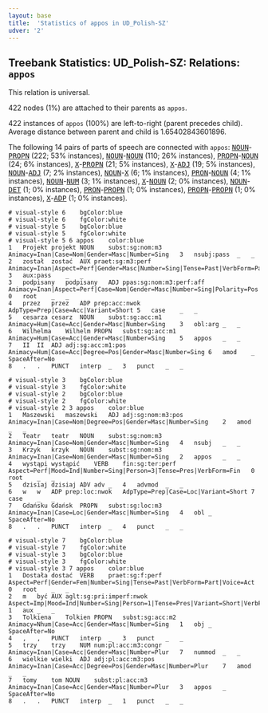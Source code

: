 ```yaml
---
layout: base
title:  'Statistics of appos in UD_Polish-SZ'
udver: '2'
---
```


## Treebank Statistics: UD_Polish-SZ: Relations: `appos`

This relation is universal.

422 nodes (1%) are attached to their parents as `appos`.

422 instances of `appos` (100%) are left-to-right (parent precedes child).
Average distance between parent and child is 1.65402843601896.

The following 14 pairs of parts of speech are connected with `appos`: <tt><a href="pl_sz-pos-NOUN.html">NOUN</a></tt>-<tt><a href="pl_sz-pos-PROPN.html">PROPN</a></tt> (222; 53% instances), <tt><a href="pl_sz-pos-NOUN.html">NOUN</a></tt>-<tt><a href="pl_sz-pos-NOUN.html">NOUN</a></tt> (110; 26% instances), <tt><a href="pl_sz-pos-PROPN.html">PROPN</a></tt>-<tt><a href="pl_sz-pos-NOUN.html">NOUN</a></tt> (24; 6% instances), <tt><a href="pl_sz-pos-X.html">X</a></tt>-<tt><a href="pl_sz-pos-PROPN.html">PROPN</a></tt> (21; 5% instances), <tt><a href="pl_sz-pos-X.html">X</a></tt>-<tt><a href="pl_sz-pos-ADJ.html">ADJ</a></tt> (19; 5% instances), <tt><a href="pl_sz-pos-NOUN.html">NOUN</a></tt>-<tt><a href="pl_sz-pos-ADJ.html">ADJ</a></tt> (7; 2% instances), <tt><a href="pl_sz-pos-NOUN.html">NOUN</a></tt>-<tt><a href="pl_sz-pos-X.html">X</a></tt> (6; 1% instances), <tt><a href="pl_sz-pos-PRON.html">PRON</a></tt>-<tt><a href="pl_sz-pos-NOUN.html">NOUN</a></tt> (4; 1% instances), <tt><a href="pl_sz-pos-NOUN.html">NOUN</a></tt>-<tt><a href="pl_sz-pos-NUM.html">NUM</a></tt> (3; 1% instances), <tt><a href="pl_sz-pos-X.html">X</a></tt>-<tt><a href="pl_sz-pos-NOUN.html">NOUN</a></tt> (2; 0% instances), <tt><a href="pl_sz-pos-NOUN.html">NOUN</a></tt>-<tt><a href="pl_sz-pos-DET.html">DET</a></tt> (1; 0% instances), <tt><a href="pl_sz-pos-PRON.html">PRON</a></tt>-<tt><a href="pl_sz-pos-PROPN.html">PROPN</a></tt> (1; 0% instances), <tt><a href="pl_sz-pos-PROPN.html">PROPN</a></tt>-<tt><a href="pl_sz-pos-PROPN.html">PROPN</a></tt> (1; 0% instances), <tt><a href="pl_sz-pos-X.html">X</a></tt>-<tt><a href="pl_sz-pos-ADP.html">ADP</a></tt> (1; 0% instances).


~~~ conllu
# visual-style 6	bgColor:blue
# visual-style 6	fgColor:white
# visual-style 5	bgColor:blue
# visual-style 5	fgColor:white
# visual-style 5 6 appos	color:blue
1	Projekt	projekt	NOUN	subst:sg:nom:m3	Animacy=Inan|Case=Nom|Gender=Masc|Number=Sing	3	nsubj:pass	_	_
2	został	zostać	AUX	praet:sg:m3:perf	Animacy=Inan|Aspect=Perf|Gender=Masc|Number=Sing|Tense=Past|VerbForm=Part|Voice=Act	3	aux:pass	_	_
3	podpisany	podpisany	ADJ	ppas:sg:nom:m3:perf:aff	Animacy=Inan|Aspect=Perf|Case=Nom|Gender=Masc|Number=Sing|Polarity=Pos|VerbForm=Part|Voice=Pass	0	root	_	_
4	przez	przez	ADP	prep:acc:nwok	AdpType=Prep|Case=Acc|Variant=Short	5	case	_	_
5	cesarza	cesarz	NOUN	subst:sg:acc:m1	Animacy=Hum|Case=Acc|Gender=Masc|Number=Sing	3	obl:arg	_	_
6	Wilhelma	Wilhelm	PROPN	subst:sg:acc:m1	Animacy=Hum|Case=Acc|Gender=Masc|Number=Sing	5	appos	_	_
7	II	II	ADJ	adj:sg:acc:m1:pos	Animacy=Hum|Case=Acc|Degree=Pos|Gender=Masc|Number=Sing	6	amod	_	SpaceAfter=No
8	.	.	PUNCT	interp	_	3	punct	_	_

~~~


~~~ conllu
# visual-style 3	bgColor:blue
# visual-style 3	fgColor:white
# visual-style 2	bgColor:blue
# visual-style 2	fgColor:white
# visual-style 2 3 appos	color:blue
1	Maszewski	maszewski	ADJ	adj:sg:nom:m3:pos	Animacy=Inan|Case=Nom|Degree=Pos|Gender=Masc|Number=Sing	2	amod	_	_
2	Teatr	teatr	NOUN	subst:sg:nom:m3	Animacy=Inan|Case=Nom|Gender=Masc|Number=Sing	4	nsubj	_	_
3	Krzyk	krzyk	NOUN	subst:sg:nom:m3	Animacy=Inan|Case=Nom|Gender=Masc|Number=Sing	2	appos	_	_
4	wystąpi	wystąpić	VERB	fin:sg:ter:perf	Aspect=Perf|Mood=Ind|Number=Sing|Person=3|Tense=Pres|VerbForm=Fin	0	root	_	_
5	dzisiaj	dzisiaj	ADV	adv	_	4	advmod	_	_
6	w	w	ADP	prep:loc:nwok	AdpType=Prep|Case=Loc|Variant=Short	7	case	_	_
7	Gdańsku	Gdańsk	PROPN	subst:sg:loc:m3	Animacy=Inan|Case=Loc|Gender=Masc|Number=Sing	4	obl	_	SpaceAfter=No
8	.	.	PUNCT	interp	_	4	punct	_	_

~~~


~~~ conllu
# visual-style 7	bgColor:blue
# visual-style 7	fgColor:white
# visual-style 3	bgColor:blue
# visual-style 3	fgColor:white
# visual-style 3 7 appos	color:blue
1	Dostała	dostać	VERB	praet:sg:f:perf	Aspect=Perf|Gender=Fem|Number=Sing|Tense=Past|VerbForm=Part|Voice=Act	0	root	_	_
2	m	być	AUX	aglt:sg:pri:imperf:nwok	Aspect=Imp|Mood=Ind|Number=Sing|Person=1|Tense=Pres|Variant=Short|VerbForm=Fin	1	aux	_	_
3	Tolkiena	Tolkien	PROPN	subst:sg:acc:m2	Animacy=Nhum|Case=Acc|Gender=Masc|Number=Sing	1	obj	_	SpaceAfter=No
4	,	,	PUNCT	interp	_	3	punct	_	_
5	trzy	trzy	NUM	num:pl:acc:m3:congr	Animacy=Inan|Case=Acc|Gender=Masc|Number=Plur	7	nummod	_	_
6	wielkie	wielki	ADJ	adj:pl:acc:m3:pos	Animacy=Inan|Case=Acc|Degree=Pos|Gender=Masc|Number=Plur	7	amod	_	_
7	tomy	tom	NOUN	subst:pl:acc:m3	Animacy=Inan|Case=Acc|Gender=Masc|Number=Plur	3	appos	_	SpaceAfter=No
8	.	.	PUNCT	interp	_	1	punct	_	_

~~~


